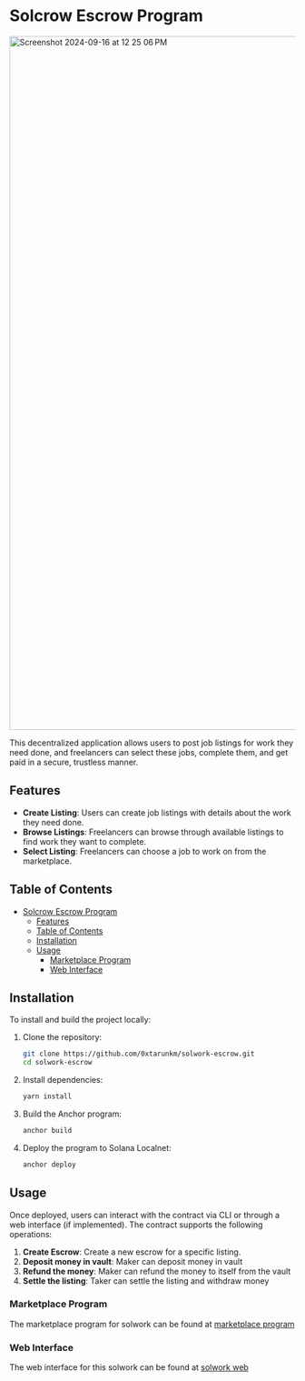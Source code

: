 # Solcrow Escrow Program

<img width="1221" alt="Screenshot 2024-09-16 at 12 25 06 PM" src="https://github.com/user-attachments/assets/6d65a361-43f0-49ef-8877-a12c821d098d">

This decentralized application allows users to post job listings for work they need done, and freelancers can select these jobs, complete them, and get paid in a secure, trustless manner.

## Features

- **Create Listing**: Users can create job listings with details about the work they need done.
- **Browse Listings**: Freelancers can browse through available listings to find work they want to complete.
- **Select Listing**: Freelancers can choose a job to work on from the marketplace.

## Table of Contents

- [Solcrow Escrow Program](#solcrow-escrow-program)
  - [Features](#features)
  - [Table of Contents](#table-of-contents)
  - [Installation](#installation)
  - [Usage](#usage)
    - [Marketplace Program](#marketplace-program)
    - [Web Interface](#web-interface)

## Installation

To install and build the project locally:

1. Clone the repository:

   ```bash
   git clone https://github.com/0xtarunkm/solwork-escrow.git
   cd solwork-escrow
   ```

2. Install dependencies:

   ```bash
   yarn install
   ```

3. Build the Anchor program:

   ```bash
   anchor build
   ```

4. Deploy the program to Solana Localnet:

   ```bash
   anchor deploy
   ```

## Usage

Once deployed, users can interact with the contract via CLI or through a web interface (if implemented). The contract supports the following operations:

1. **Create Escrow**: Create a new escrow for a specific listing.
2. **Deposit money in vault**: Maker can deposit money in vault
3. **Refund the money**: Maker can refund the money to itself from the vault
4. **Settle the listing**: Taker can settle the listing and withdraw money

### Marketplace Program

The marketplace program for solwork can be found at [marketplace program](https://github.com/0xtarunkm/solwork-marketplace.git)

### Web Interface

The web interface for this solwork can be found at [solwork web](https://github.com/0xtarunkm/solwork.git)
